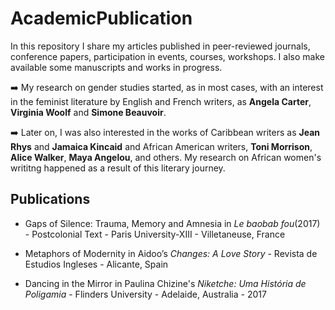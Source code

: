 # AcademicPublication

In this repository I share my articles published in peer-reviewed journals, 
conference papers, participation in events, courses, workshops. I also make available some manuscripts and works in progress. 


:arrow_right: My research on gender studies started, as in most cases, with an interest in the feminist literature by English and French writers, as **Angela Carter**, **Virginia Woolf** and **Simone Beauvoir**.

:arrow_right: Later on, I was also interested in the works of Caribbean writers as **Jean Rhys** and **Jamaica Kincaid** and African American writers, **Toni Morrison**, **Alice Walker**, **Maya Angelou**, and others. My research on 
African women's writitng happened as a result of this literary journey. 



## Publications

- Gaps of Silence: Trauma, Memory and Amnesia in *Le baobab fou*(2017)
									- Postcolonial Text - Paris University-XIII
									-	Villetaneuse, France 
								
- Metaphors of Modernity in Aidoo’s *Changes: A Love Story*
                  - Revista de Estudios Ingleses
									-	Alicante, Spain
								
								
- Dancing in the Mirror in Paulina Chizine's *Niketche: Uma História de Poligamia* 
								 - Flinders University 
								 - Adelaide, Australia - 2017
